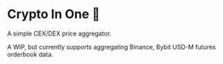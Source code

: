 # Crypto In One 🦀

A simple CEX/DEX price aggregator.

A WIP, but currently supports aggregating Binance, Bybit USD-M futures orderbook data.